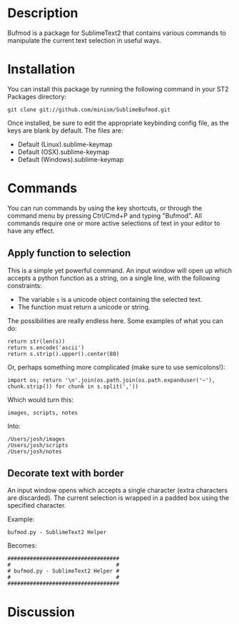 Description
===========

Bufmod is a package for SublimeText2 that contains various commands to manipulate the current text selection in useful ways.

Installation
============

You can install this package by running the following command in your ST2 Packages directory:
    
    git clone git://github.com/minism/SublimeBufmod.git

Once installed, be sure to edit the appropriate keybinding config file, as the keys are blank by default.  The files are:

* Default (Linux).sublime-keymap
* Default (OSX).sublime-keymap
* Default (Windows).sublime-keymap

Commands
========

You can run commands by using the key shortcuts, or through the command menu by pressing Ctrl/Cmd+P and typing "Bufmod".  All commands require one or more active selections of text in your editor to have any effect.

Apply function to selection
---------------------------

This is a simple yet powerful command.  An input window will open up which accepts a python function as a string, on a single line, with the following constraints:

* The variable `s` is a unicode object containing the selected text.
* The function must return a unicode or string.

The possibilities are really endless here.  Some examples of what you can do:

    return str(len(s))
    return s.encode('ascii')
    return s.strip().upper().center(80)

Or, perhaps something more complicated (make sure to use semicolons!):

    import os; return '\n'.join(os.path.join(os.path.expanduser('~'), chunk.strip()) for chunk in s.split(','))

Which would turn this:
    
    images, scripts, notes

Into:

    /Users/josh/images
    /Users/josh/scripts
    /Users/josh/notes

Decorate text with border
-------------------------

An input window opens which accepts a single character (extra characters are discarded).  The current selection is wrapped in a padded box using the specified character.

Example:

    bufmod.py - SublimeText2 Helper

Becomes:

    ###################################
    #                                 #
    # bufmod.py - SublimeText2 Helper #
    #                                 #
    ###################################

Discussion
==========


